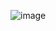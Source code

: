 ![image](https://user-images.githubusercontent.com/81277111/119235290-246a2280-bb08-11eb-9b95-b53f086bde5d.png)

